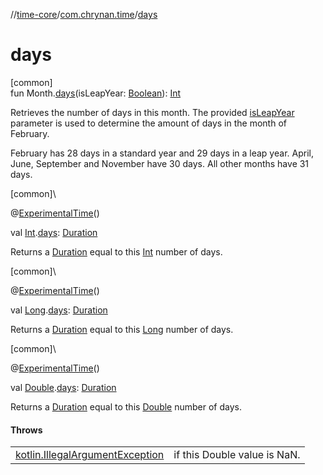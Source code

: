 //[time-core](../../index.md)/[com.chrynan.time](index.md)/[days](days.md)

# days

[common]\
fun Month.[days](days.md)(isLeapYear: [Boolean](https://kotlinlang.org/api/latest/jvm/stdlib/kotlin/-boolean/index.html)): [Int](https://kotlinlang.org/api/latest/jvm/stdlib/kotlin/-int/index.html)

Retrieves the number of days in this month. The provided [isLeapYear](days.md) parameter is used to determine the amount of days in the month of February.

February has 28 days in a standard year and 29 days in a leap year. April, June, September and November have 30 days. All other months have 31 days.

[common]\

@[ExperimentalTime](https://kotlinlang.org/api/latest/jvm/stdlib/kotlin.time/-experimental-time/index.html)()

val [Int](https://kotlinlang.org/api/latest/jvm/stdlib/kotlin/-int/index.html).[days](days.md): [Duration](https://kotlinlang.org/api/latest/jvm/stdlib/kotlin.time/-duration/index.html)

Returns a [Duration](https://kotlinlang.org/api/latest/jvm/stdlib/kotlin.time/-duration/index.html) equal to this [Int](https://kotlinlang.org/api/latest/jvm/stdlib/kotlin/-int/index.html) number of days.

[common]\

@[ExperimentalTime](https://kotlinlang.org/api/latest/jvm/stdlib/kotlin.time/-experimental-time/index.html)()

val [Long](https://kotlinlang.org/api/latest/jvm/stdlib/kotlin/-long/index.html).[days](days.md): [Duration](https://kotlinlang.org/api/latest/jvm/stdlib/kotlin.time/-duration/index.html)

Returns a [Duration](https://kotlinlang.org/api/latest/jvm/stdlib/kotlin.time/-duration/index.html) equal to this [Long](https://kotlinlang.org/api/latest/jvm/stdlib/kotlin/-long/index.html) number of days.

[common]\

@[ExperimentalTime](https://kotlinlang.org/api/latest/jvm/stdlib/kotlin.time/-experimental-time/index.html)()

val [Double](https://kotlinlang.org/api/latest/jvm/stdlib/kotlin/-double/index.html).[days](days.md): [Duration](https://kotlinlang.org/api/latest/jvm/stdlib/kotlin.time/-duration/index.html)

Returns a [Duration](https://kotlinlang.org/api/latest/jvm/stdlib/kotlin.time/-duration/index.html) equal to this [Double](https://kotlinlang.org/api/latest/jvm/stdlib/kotlin/-double/index.html) number of days.

#### Throws

| | |
|---|---|
| [kotlin.IllegalArgumentException](https://kotlinlang.org/api/latest/jvm/stdlib/kotlin/-illegal-argument-exception/index.html) | if this Double value is NaN. |
